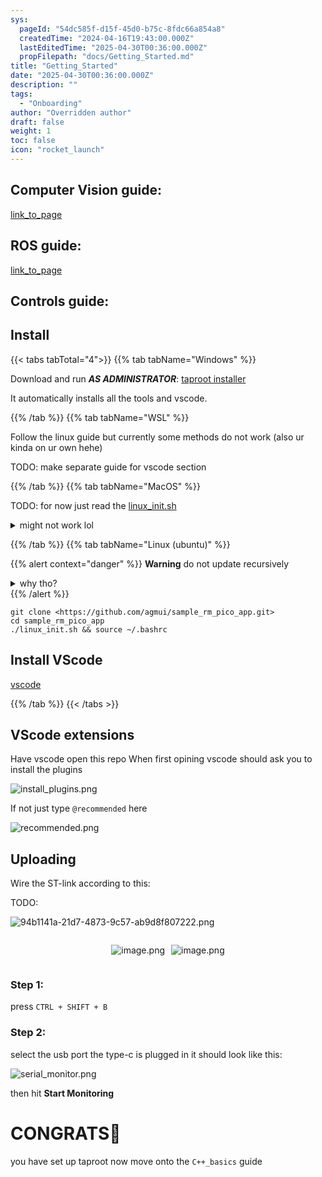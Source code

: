 ```yaml
---
sys:
  pageId: "54dc585f-d15f-45d0-b75c-8fdc66a854a8"
  createdTime: "2024-04-16T19:43:00.000Z"
  lastEditedTime: "2025-04-30T00:36:00.000Z"
  propFilepath: "docs/Getting_Started.md"
title: "Getting_Started"
date: "2025-04-30T00:36:00.000Z"
description: ""
tags:
  - "Onboarding"
author: "Overridden author"
draft: false
weight: 1
toc: false
icon: "rocket_launch"
---
```


## Computer Vision guide:

[link_to_page](86d45bc0-388b-4d26-8848-44f255f73d0e)

## ROS guide:

[link_to_page](3c76c1de-ec8f-46d6-8b0a-294005edc2d5)

## Controls guide:

## Install

{{< tabs tabTotal="4">}}
{{% tab tabName="Windows" %}}

Download and run _**AS ADMINISTRATOR**_: [taproot installer](https://github.com/Thornbots/TeachingFreshies/releases/tag/1.0)

It automatically installs all the tools and vscode.

{{% /tab %}}
{{% tab tabName="WSL" %}}

Follow the linux guide but currently some methods do not work (also ur kinda on ur own hehe)

TODO: make separate guide for vscode section

{{% /tab %}}
{{% tab tabName="MacOS" %}}

TODO: for now just read the [linux_init.sh](https://github.com/agmui/sample_rm_pico_app/blob/main/linux_init.sh)

<details>
<summary>might not work lol</summary>

`brew install libusb pkg-config`

Next install: [vscode](https://code.visualstudio.com/Download)

</details>

{{% /tab %}}
{{% tab tabName="Linux (ubuntu)" %}}

{{% alert context="danger" %}}
**Warning** do not update recursively
<details>
<summary>why tho?</summary>
There are some submodules that may go on for a while (like tinyusb) and I highly
recommend you don't need to get them.
If you want to see what submodules I update just look in `linux_init.sh`
</details>
{{% /alert %}}

```shell
git clone <https://github.com/agmui/sample_rm_pico_app.git>
cd sample_rm_pico_app
./linux_init.sh && source ~/.bashrc
```

## Install VScode

[vscode](https://code.visualstudio.com/Download)

{{% /tab %}}
{{< /tabs >}}

## VScode extensions

Have vscode open this repo
When first opining vscode should ask you to install the plugins

![install_plugins.png](https://prod-files-secure.s3.us-west-2.amazonaws.com/d518164a-d88e-44d1-a4ee-3adb3bd8bce0/89bd30f0-1825-4e77-867b-0a41ce370880/install_plugins.png?X-Amz-Algorithm=AWS4-HMAC-SHA256&X-Amz-Content-Sha256=UNSIGNED-PAYLOAD&X-Amz-Credential=ASIAZI2LB466756TPXCB%2F20250524%2Fus-west-2%2Fs3%2Faws4_request&X-Amz-Date=20250524T110103Z&X-Amz-Expires=3600&X-Amz-Security-Token=IQoJb3JpZ2luX2VjEEgaCXVzLXdlc3QtMiJHMEUCIGG44gk73IWzOTgRlo1LMRPKTdv8%2Bn%2BPy%2B7jwggkmeGHAiEAhWSfO%2BwiqV3kblsj2ukSuQOUffoW0RG3ZCuMKbEHfTIq%2FwMIERAAGgw2Mzc0MjMxODM4MDUiDOIUiMHHL5RNt8jP%2BircAwaEt%2F6I653b%2BN2TVxGF6tLGnyNJZ5Ufy%2Fp6WztKQxju%2FpvFVGNLBt523%2FO6BrdYve8s4mflFScITE4ooX9l%2FarudYjvFxivQUNVkDRdV89xy5HZnC8phk8dkSr5keU7xedXils4FhHfYT%2B97LglJ3u4X4QzB4Pl6Wn4EloAwI%2FAjmoFfSoRcEGsEGXyMvdOJ0na10GscifhA26%2BacLi0mYQugHTZGk3L%2BkI7n%2Bag%2BcUmhLudJ1RrWFJz10qTzB6FLxCrYbA2i7lGXwsYprulNmsvdmhouwC1USwC%2FkduzHO4vnI%2FhD3u5S5tWZYajcQYXDqcdPqfPRiLRj0XS0O36c24SeQGSC9oBJcmrPkPMx71VGIVYf1DPYp%2BemX8CqPy%2FNKYrFY1U%2BASWXzUiOH2IGKjYid6XUGfOQipL7K%2B1MshCIaMpejSjlmHHt85QA746z3D8lpMnCtdHI%2ByQZ8oUmEQWyvu1i53bMSj4bKHDVD7WnXr%2FsbbiNXKmG1%2B870%2FKJ1dCzO1IRLz5nS7QzlGFulB9k531zIxkUGAExJ9ks2MDcW1XCWtVNpN1Uz8FuCdpn%2F1qobuOkAWislNpebrXOzo3pQFcNWIiTu6ynlVGZpdJqLuUk5bYWSEAqtMOmAxsEGOqUBfkm4zov4ESM7HwtAr%2Bp6vQFvLFNeDAW%2Fa%2BgIX6JqU%2BC1ytroGj0r0AYxLP734WFhtxM0%2Bjfe%2F4e8oQAyZUkhogLTPS3YcyaF6oJ1V8NAOBy%2BX3EpXwvHEwebtQbQqdVuv8odMcKWNqafZRMZpVEo1DYXh4ATNaGq%2BhGv%2BbT7q3PzuHG0z7iJw6gAP05AVFNh6Vx2P36eu2gCchssEk3oQX0rn%2BRt&X-Amz-Signature=7deb83bb2c9555a560154f47218635116ba6f2ef25e124a185815417e4724d3e&X-Amz-SignedHeaders=host&x-id=GetObject)

If not just type `@recommended` here  

![recommended.png](https://prod-files-secure.s3.us-west-2.amazonaws.com/d518164a-d88e-44d1-a4ee-3adb3bd8bce0/61e661e9-5d85-4dfc-be0d-8d2097a5e793/recommended.png?X-Amz-Algorithm=AWS4-HMAC-SHA256&X-Amz-Content-Sha256=UNSIGNED-PAYLOAD&X-Amz-Credential=ASIAZI2LB466756TPXCB%2F20250524%2Fus-west-2%2Fs3%2Faws4_request&X-Amz-Date=20250524T110103Z&X-Amz-Expires=3600&X-Amz-Security-Token=IQoJb3JpZ2luX2VjEEgaCXVzLXdlc3QtMiJHMEUCIGG44gk73IWzOTgRlo1LMRPKTdv8%2Bn%2BPy%2B7jwggkmeGHAiEAhWSfO%2BwiqV3kblsj2ukSuQOUffoW0RG3ZCuMKbEHfTIq%2FwMIERAAGgw2Mzc0MjMxODM4MDUiDOIUiMHHL5RNt8jP%2BircAwaEt%2F6I653b%2BN2TVxGF6tLGnyNJZ5Ufy%2Fp6WztKQxju%2FpvFVGNLBt523%2FO6BrdYve8s4mflFScITE4ooX9l%2FarudYjvFxivQUNVkDRdV89xy5HZnC8phk8dkSr5keU7xedXils4FhHfYT%2B97LglJ3u4X4QzB4Pl6Wn4EloAwI%2FAjmoFfSoRcEGsEGXyMvdOJ0na10GscifhA26%2BacLi0mYQugHTZGk3L%2BkI7n%2Bag%2BcUmhLudJ1RrWFJz10qTzB6FLxCrYbA2i7lGXwsYprulNmsvdmhouwC1USwC%2FkduzHO4vnI%2FhD3u5S5tWZYajcQYXDqcdPqfPRiLRj0XS0O36c24SeQGSC9oBJcmrPkPMx71VGIVYf1DPYp%2BemX8CqPy%2FNKYrFY1U%2BASWXzUiOH2IGKjYid6XUGfOQipL7K%2B1MshCIaMpejSjlmHHt85QA746z3D8lpMnCtdHI%2ByQZ8oUmEQWyvu1i53bMSj4bKHDVD7WnXr%2FsbbiNXKmG1%2B870%2FKJ1dCzO1IRLz5nS7QzlGFulB9k531zIxkUGAExJ9ks2MDcW1XCWtVNpN1Uz8FuCdpn%2F1qobuOkAWislNpebrXOzo3pQFcNWIiTu6ynlVGZpdJqLuUk5bYWSEAqtMOmAxsEGOqUBfkm4zov4ESM7HwtAr%2Bp6vQFvLFNeDAW%2Fa%2BgIX6JqU%2BC1ytroGj0r0AYxLP734WFhtxM0%2Bjfe%2F4e8oQAyZUkhogLTPS3YcyaF6oJ1V8NAOBy%2BX3EpXwvHEwebtQbQqdVuv8odMcKWNqafZRMZpVEo1DYXh4ATNaGq%2BhGv%2BbT7q3PzuHG0z7iJw6gAP05AVFNh6Vx2P36eu2gCchssEk3oQX0rn%2BRt&X-Amz-Signature=bbd0a001b050018c928ba44340ff23d4447debb777b514351b45082c95c324f8&X-Amz-SignedHeaders=host&x-id=GetObject)

## Uploading

Wire the ST-link according to this:

TODO:

![94b1141a-21d7-4873-9c57-ab9d8f807222.png](https://prod-files-secure.s3.us-west-2.amazonaws.com/d518164a-d88e-44d1-a4ee-3adb3bd8bce0/e5fad17d-ab82-4300-9f4c-505ab4b1202c/94b1141a-21d7-4873-9c57-ab9d8f807222.png?X-Amz-Algorithm=AWS4-HMAC-SHA256&X-Amz-Content-Sha256=UNSIGNED-PAYLOAD&X-Amz-Credential=ASIAZI2LB466756TPXCB%2F20250524%2Fus-west-2%2Fs3%2Faws4_request&X-Amz-Date=20250524T110103Z&X-Amz-Expires=3600&X-Amz-Security-Token=IQoJb3JpZ2luX2VjEEgaCXVzLXdlc3QtMiJHMEUCIGG44gk73IWzOTgRlo1LMRPKTdv8%2Bn%2BPy%2B7jwggkmeGHAiEAhWSfO%2BwiqV3kblsj2ukSuQOUffoW0RG3ZCuMKbEHfTIq%2FwMIERAAGgw2Mzc0MjMxODM4MDUiDOIUiMHHL5RNt8jP%2BircAwaEt%2F6I653b%2BN2TVxGF6tLGnyNJZ5Ufy%2Fp6WztKQxju%2FpvFVGNLBt523%2FO6BrdYve8s4mflFScITE4ooX9l%2FarudYjvFxivQUNVkDRdV89xy5HZnC8phk8dkSr5keU7xedXils4FhHfYT%2B97LglJ3u4X4QzB4Pl6Wn4EloAwI%2FAjmoFfSoRcEGsEGXyMvdOJ0na10GscifhA26%2BacLi0mYQugHTZGk3L%2BkI7n%2Bag%2BcUmhLudJ1RrWFJz10qTzB6FLxCrYbA2i7lGXwsYprulNmsvdmhouwC1USwC%2FkduzHO4vnI%2FhD3u5S5tWZYajcQYXDqcdPqfPRiLRj0XS0O36c24SeQGSC9oBJcmrPkPMx71VGIVYf1DPYp%2BemX8CqPy%2FNKYrFY1U%2BASWXzUiOH2IGKjYid6XUGfOQipL7K%2B1MshCIaMpejSjlmHHt85QA746z3D8lpMnCtdHI%2ByQZ8oUmEQWyvu1i53bMSj4bKHDVD7WnXr%2FsbbiNXKmG1%2B870%2FKJ1dCzO1IRLz5nS7QzlGFulB9k531zIxkUGAExJ9ks2MDcW1XCWtVNpN1Uz8FuCdpn%2F1qobuOkAWislNpebrXOzo3pQFcNWIiTu6ynlVGZpdJqLuUk5bYWSEAqtMOmAxsEGOqUBfkm4zov4ESM7HwtAr%2Bp6vQFvLFNeDAW%2Fa%2BgIX6JqU%2BC1ytroGj0r0AYxLP734WFhtxM0%2Bjfe%2F4e8oQAyZUkhogLTPS3YcyaF6oJ1V8NAOBy%2BX3EpXwvHEwebtQbQqdVuv8odMcKWNqafZRMZpVEo1DYXh4ATNaGq%2BhGv%2BbT7q3PzuHG0z7iJw6gAP05AVFNh6Vx2P36eu2gCchssEk3oQX0rn%2BRt&X-Amz-Signature=5d1d656a366de3f871e516eb70a6c90a7a1ab733868fd6631f440b557514d73c&X-Amz-SignedHeaders=host&x-id=GetObject)

<div style="display: flex;flex-direction: row; column-gap:10px; max-width: 630px;justify-content: center;">
<div>

![image.png](https://prod-files-secure.s3.us-west-2.amazonaws.com/d518164a-d88e-44d1-a4ee-3adb3bd8bce0/210ecb78-1116-4d7b-b9b7-2292f66fa2c2/image.png?X-Amz-Algorithm=AWS4-HMAC-SHA256&X-Amz-Content-Sha256=UNSIGNED-PAYLOAD&X-Amz-Credential=ASIAZI2LB4665VOH4W2T%2F20250524%2Fus-west-2%2Fs3%2Faws4_request&X-Amz-Date=20250524T110107Z&X-Amz-Expires=3600&X-Amz-Security-Token=IQoJb3JpZ2luX2VjEEgaCXVzLXdlc3QtMiJHMEUCICp%2F67GRw0OOR9EPZPcZ1PMjO%2FzFPKFf4e4QDQUzbiEoAiEAhBCo0LzWVM%2BtjMCqiOikWW7OEwvFhPL8HXY6bYP5RFUq%2FwMIERAAGgw2Mzc0MjMxODM4MDUiDPjSdZ2C4caQIDAFzSrcA9fDB4KSB5zJMyKMRFdrKC715JP88eHNahHBI9Ey4K2QN%2BHIUqFAEw%2Fs3j1fKCATpyj0tNg75zu8KIF6FZkLRuzn8xCvrhd%2F0zKWvYrxPvkbMPiAp6pDK%2BIU4CE3GAVocNI6toNTM2Uz9nW6iugGJad7Pqf%2BlsMXMRAtBVM9tjQr%2FZzY9Qlh4JEhQSHvrLILSwDB6%2Fed7uUmG47JstINOFobUPWr6yzRf84%2FwmV7qLc7pqYq322W4PC23LzKRqXFBZGDoKRvv9s%2F8tcp6AnczAvPvRUIVqfpaT2vqrlZunsn2V8aRra%2FkY%2FXEg12ETS27771n0on57EOlUQKcDoyNl17yjgFrMS2hhzZza4%2FqIihabI9eYqjtb03vXso3fGK222u%2F81%2BRTxgVlr3%2FXHcfB6PX8zCk8SUxg7yQ3wDS9JLyc9U0qBdWtr30d7uAw8zqc96yOYG2m9mVMB4zULVWEefQ8LFX6a1ewnDjLCLZzNUGEXtZp%2BQ1qQRsJsStIhRi8JyMqhCK0AKr3iaPf%2FI9iVwZX9MrImnVMO4LPRZNMhpZbB%2F%2BdCH3IiBAGr4YoMCdqlvUVo66Q3xlugeTbTa1vEQN2K7ibXwJs8Uk87YClTj0gUXbx0tJTylSNrMMIOBxsEGOqUBowm4K8S7UIYagM68w3gfpTknst4I0IOTPUZDmOJvy2GcaC%2FLxDP78JuogDP2%2FxgtmLMcbJ%2FVFN9NeufwjJzS7vp7uSfvreOFXaIRF5b0VH8Oyf2N%2FqFfAo7p7hV62fi5VioAMpdakjrw437GDZjYpyIFZOf03tmg%2BMquLIchePoJ9nLOS9MBdECEf8hMLVqLiOuOQhTEct4hQAhx%2BoRv1FAOiYrh&X-Amz-Signature=197c2d1f4935737c3de7fb1f7d9d7f23b3fcbdbccea8200ba21891287d9abbe9&X-Amz-SignedHeaders=host&x-id=GetObject)

</div>
<div>

![image.png](https://prod-files-secure.s3.us-west-2.amazonaws.com/d518164a-d88e-44d1-a4ee-3adb3bd8bce0/33a0fd0f-8ca6-4a86-8e09-26e95ded1fff/image.png?X-Amz-Algorithm=AWS4-HMAC-SHA256&X-Amz-Content-Sha256=UNSIGNED-PAYLOAD&X-Amz-Credential=ASIAZI2LB466WZBVDKV4%2F20250524%2Fus-west-2%2Fs3%2Faws4_request&X-Amz-Date=20250524T110107Z&X-Amz-Expires=3600&X-Amz-Security-Token=IQoJb3JpZ2luX2VjEEoaCXVzLXdlc3QtMiJHMEUCIQDA8Y1Va8Xj5ZdCYtLU5RYXG3V8OayaOFAQMT8Ok7TGAgIgYcWb7vUkGk%2FRBYB%2B6LGs3LIl629kQjYTC4wtbjyk27kq%2FwMIEhAAGgw2Mzc0MjMxODM4MDUiDBSbh%2BPyaaHhv7Qp%2ByrcA6iFzyT0KvUR9bhW3lqdqaVXPG%2Fljb%2Bq32%2FUSh03hgdCgZfVu4%2Bk%2F9srkS7UNUdY%2F%2BcPPSQL6TmnHcTHIvYBVRqfaznO9y0i2e5GnL5lTD%2BVBYJfMuxygEKaBOzThRw%2F1Wla%2Bqc3GFMys6Qb0U6t9TPzpzweK59GBGPFxAHmPmKe%2FPvOABK7cqtq1FzkZfdEFw93s5Dc%2FcEfNaQcG%2BaiqQ61jzA8ba8D8OuM5VUDLd%2Bb2%2Bp3iJUuoyethvEKD%2FhaAiXJsyQAvb%2B9SDusuIeJ0Vw703lXYMoXvXYLXcqzzIsaDC0r28MOf1cAPVB1t8p4I%2F3qTXe20q0n1x5Fkqc%2BpAUDhLAfJgaUcLXxIsrvb9sfTwelOJL1jZhtPRDF4VaEomHspGH4%2BlZ9wQtpmHWz31Rt3YXDlV1cuTsfWh8eHrBQlDHSEm%2BTicsI3Z%2FZ14irkv1hjTZQcLOGZhdM4rZctPtWxQnc2CvbF9r7bbjYW54lFfdDUnyhsOtbHaLO4k2V5AcXty%2FCvEEC7W607aMaeg8H%2BHlUHrTBigG9GLDPgftqPWZ8amV4vsWaLuAl9hyB5fG3Lqxf%2FwnjXeMQZc0KrJeUiBna3m1ZpxzcjJNAMZj3QJ40xxxHS930H%2FrsMOKdxsEGOqUBLDwIhJis4dH1E78wLsjdkoGuJpdYcjl1EzsIrqMuq0iWycdDFZW7AOAWeqpbr90WoVl7qMVzyQe4VxSrBYdSsQsb087edpOuE7XrpJAih73wzqDS0edu23ob8fCa2HngWNaigVBZoywaYxn7UQnMf8GYCGk%2BlNMrIfekNmT4f0e%2FtOztw8mZgGrcxWsrkdX%2BKFV4kz3zOvbhCJl3TP26SD6pASHW&X-Amz-Signature=4f8c59c2024596e66e2565a5b9146fe81454877b66b8ef4e44b738e0396ce332&X-Amz-SignedHeaders=host&x-id=GetObject)

</div>
</div>

### Step 1:

press `CTRL + SHIFT + B`

### Step 2:

select the usb port the type-c is plugged in it should look like this:

![serial_monitor.png](https://prod-files-secure.s3.us-west-2.amazonaws.com/d518164a-d88e-44d1-a4ee-3adb3bd8bce0/f03f4774-05d4-4393-b6a0-d5efb6d315ab/serial_monitor.png?X-Amz-Algorithm=AWS4-HMAC-SHA256&X-Amz-Content-Sha256=UNSIGNED-PAYLOAD&X-Amz-Credential=ASIAZI2LB466756TPXCB%2F20250524%2Fus-west-2%2Fs3%2Faws4_request&X-Amz-Date=20250524T110103Z&X-Amz-Expires=3600&X-Amz-Security-Token=IQoJb3JpZ2luX2VjEEgaCXVzLXdlc3QtMiJHMEUCIGG44gk73IWzOTgRlo1LMRPKTdv8%2Bn%2BPy%2B7jwggkmeGHAiEAhWSfO%2BwiqV3kblsj2ukSuQOUffoW0RG3ZCuMKbEHfTIq%2FwMIERAAGgw2Mzc0MjMxODM4MDUiDOIUiMHHL5RNt8jP%2BircAwaEt%2F6I653b%2BN2TVxGF6tLGnyNJZ5Ufy%2Fp6WztKQxju%2FpvFVGNLBt523%2FO6BrdYve8s4mflFScITE4ooX9l%2FarudYjvFxivQUNVkDRdV89xy5HZnC8phk8dkSr5keU7xedXils4FhHfYT%2B97LglJ3u4X4QzB4Pl6Wn4EloAwI%2FAjmoFfSoRcEGsEGXyMvdOJ0na10GscifhA26%2BacLi0mYQugHTZGk3L%2BkI7n%2Bag%2BcUmhLudJ1RrWFJz10qTzB6FLxCrYbA2i7lGXwsYprulNmsvdmhouwC1USwC%2FkduzHO4vnI%2FhD3u5S5tWZYajcQYXDqcdPqfPRiLRj0XS0O36c24SeQGSC9oBJcmrPkPMx71VGIVYf1DPYp%2BemX8CqPy%2FNKYrFY1U%2BASWXzUiOH2IGKjYid6XUGfOQipL7K%2B1MshCIaMpejSjlmHHt85QA746z3D8lpMnCtdHI%2ByQZ8oUmEQWyvu1i53bMSj4bKHDVD7WnXr%2FsbbiNXKmG1%2B870%2FKJ1dCzO1IRLz5nS7QzlGFulB9k531zIxkUGAExJ9ks2MDcW1XCWtVNpN1Uz8FuCdpn%2F1qobuOkAWislNpebrXOzo3pQFcNWIiTu6ynlVGZpdJqLuUk5bYWSEAqtMOmAxsEGOqUBfkm4zov4ESM7HwtAr%2Bp6vQFvLFNeDAW%2Fa%2BgIX6JqU%2BC1ytroGj0r0AYxLP734WFhtxM0%2Bjfe%2F4e8oQAyZUkhogLTPS3YcyaF6oJ1V8NAOBy%2BX3EpXwvHEwebtQbQqdVuv8odMcKWNqafZRMZpVEo1DYXh4ATNaGq%2BhGv%2BbT7q3PzuHG0z7iJw6gAP05AVFNh6Vx2P36eu2gCchssEk3oQX0rn%2BRt&X-Amz-Signature=6a69c922729a3afdf431d7f85993775bf1b1359ea439518b6001612cadd9df97&X-Amz-SignedHeaders=host&x-id=GetObject)

then hit **Start Monitoring**

# CONGRATS🎉

you have set up taproot now move onto the `C++_basics` guide
